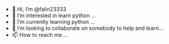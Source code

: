 - 👋 Hi, I’m @falin23333
- 👀 I’m interested in learn python ...
- 🌱 I’m currently learning python ...
- 💞️ I’m looking to collaborate on somebody to help and learn...
- 📫 How to reach me ...

<!---
falin23333/falin23333 is a ✨ special ✨ repository because its `README.md` (this file) appears on your GitHub profile.
You can click the Preview link to take a look at your changes.
--->
